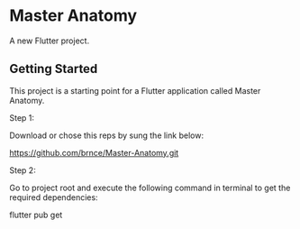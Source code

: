 # Master Anatomy

A new Flutter project.

## Getting Started

This project is a starting point for a Flutter application called Master Anatomy.

Step 1: 

Download or chose this reps by sung the link below: 

https://github.com/brnce/Master-Anatomy.git

Step 2: 

Go to project root and execute the following command in terminal to get the required dependencies:

flutter pub get


